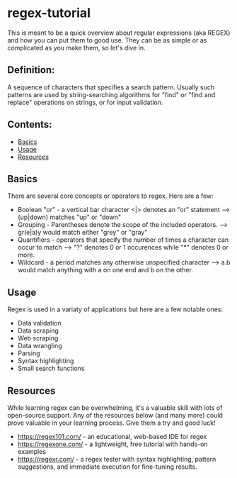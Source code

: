 # regex-tutorial

This is meant to be a quick overview about regular expressions (aka REGEX) and how you can put them to good use. They can be as simple or as complicated as you make them, so let's dive in.

## Definition:
A sequence of characters that specifies a search pattern. Usually such patterns are used by string-searching algorithms for "find" or "find and replace" operations on strings, or for input validation.

## Contents:
* [Basics](#basics)
* [Usage](#usage)
* [Resources](#resources)


## Basics
There are several core concepts or operators to regex. Here are a few:
* Boolean "or" - a vertical bar character <|> denotes an "or" statement --> (up|down) matches "up" or "down"
* Grouping - Parentheses denote the scope of the included operators. --> gr(e|a)y would match either "grey" or "gray"
* Quantifiers - operators that specify the number of times a character can occur to match --> "?" denotes 0 or 1 occurences while "*" denotes 0 or more.
* Wildcard - a period matches any otherwise unspecified character --> a.b would match anything with a on one end and b on the other.


## Usage
Regex is used in a variaty of applications but here are a few notable ones:
* Data validation
* Data scraping
* Web scraping
* Data wrangling
* Parsing
* Syntax highlighting
* Small search functions


## Resources
While learning regex can be overwhelming, it's a valuable skill with lots of open-source support. Any of the resources below (and many more) could prove valuable in your learning process. Give them a try and good luck!

* https://regex101.com/ - an educational, web-based IDE for regex
* https://regexone.com/ - a lightweight, free tutorial with hands-on examples
* https://regexr.com/ - a regex tester with syntax highlighting, pattern suggestions, and immediate execution for fine-tuning results.
